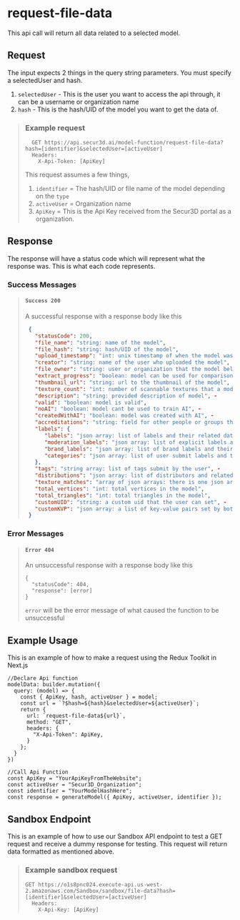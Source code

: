 # request-file-data

This api call will return all data related to a selected model.

## Request

The input expects 2 things in the query string parameters. You must specify a selectedUser and hash.

1. `selectedUser` - This is the user you want to access the api through, it can be a username or organization name
2. `hash` - This is the hash/UID of the model you want to get the data of.

> ### Example request
>
>       GET https://api.secur3d.ai/model-function/request-file-data?hash=[identifier]&selectedUser=[activeUser]
>       Headers:
>         X-Api-Token: [ApiKey]
>
> This request assumes a few things,
>
> 1. `identifier` = The hash/UID or file name of the model depending on the `type`
> 2. `activeUser` = Organization name
> 3. `ApiKey` = This is the Api Key received from the Secur3D portal as a organization.

## Response

The response will have a status code which will represent what the response was. This is what each code represents.

### Success Messages

> #### `Success 200`
>
> A successful response with a response body like this
>
> ```json
>  {
>    "statusCode": 200,
>    "file_name": "string: name of the model",
>    "file_hash": "string: hash/UID of the model",
>    "upload_timestamp": "int: unix timestamp of when the model was uploaded",
>    "creator": "string: name of the user who uploaded the model", -
>    "file_owner": "string: user or organization that the model belongs to",
>    "extract_progress": "boolean: model can be used for comparisons",
>    "thumbnail_url": "string: url to the thumbnail of the model",
>    "texture_count": "int: number of scannable textures that a model has",
>    "description": "string: provided description of model", -
>    "valid": "boolean: model is valid",
>    "noAI": "boolean: model cant be used to train AI", -
>    "createdWithAI": "boolean: model was created with AI", -
>    "accreditations": "string: field for other people or groups that helped make the model", -
>    "labels": {
>       "labels": "json array: list of labels and their related data",
>       "moderation_labels": "json array: list of explicit labels and their related data",
>       "brand_labels": "json array: list of brand labels and their related data",
>       "categories": "json array: list of user submit labels and their related data" -
>    },
>    "tags": "string array: list of tags submit by the user", -
>    "distributions": "json array: list of distributors and related data", -
>    "texture_matches": "array of json arrays: there is one json array for each texture in the model, these will contain json's with related data to the match",
>    "total_vertices": "int: total vertices in the model",
>    "total_triangles": "int: total triangles in the model",
>    "customUID": "string: a custom uid that the user can set", -
>    "customKVP": "json array: a list of key-value pairs set by both the user and system" -
>  }
> ```

### Error Messages

> #### `Error 404`
>
> An unsuccessful response with a response body like this
>
>     {
>       "statusCode": 404,
>       "response": [error]
>     }
>
> `error` will be the error message of what caused the function to be unsuccessful

## Example Usage

This is an example of how to make a request using the Redux Toolkit in Next.js

    //Declare Api function
    modelData: builder.mutation({
      query: (model) => {
        const { ApiKey, hash, activeUser } = model;
        const url = `?$hash=${hash}&selectedUser=${activeUser}`;
        return {
          url: `request-file-data${url}`,
          method: "GET",
          headers: {
            "X-Api-Token": ApiKey,
          }
        };
      }
    })

    //Call Api Function
    const ApiKey = "YourApiKeyFromTheWebsite";
    const activeUser = "Secur3D_Organization";
    const identifier = "YourModelHashHere";
    const response = generateModel({ ApiKey, activeUser, identifier });

## Sandbox Endpoint

This is an example of how to use our Sandbox API endpoint to test a GET request and receive a dummy response for testing. This request will return data formatted as mentioned above.

> ### Example sandbox request
>
>     GET https://o1s8pnc024.execute-api.us-west-2.amazonaws.com/Sandbox/sandbox/file-data?hash=[identifier]&selectedUser=[activeUser]
>       Headers:
>         X-Api-Key: [ApiKey]
